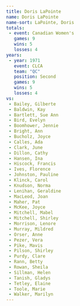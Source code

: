 ```yaml
---
title: Doris LaPointe
name: Doris LaPointe
name-sort: LaPointe, Doris
totals:
 - event: Canadian Women's
   games: 9
   wins: 5
   losses: 4
years:
 - year: 1971
   event: CLCA
   team: "QC"
   position: Second
   games: 9
   wins: 5
   losses: 4
vs:
 - Bailey, Gilberte
 - Baldwin, Kay
 - Bartlett, Sue Ann
 - Bird, Evelyn
 - Boomhower, Jennie
 - Bright, Ann
 - Bucholz, Joyce
 - Calles, Ada
 - Clark, June
 - Dillon, Cathy
 - Hansen, Ina
 - Hiscock, Francis
 - Ives, Florence
 - Johnston, Pauline
 - Klinck, Carol
 - Knudson, Norma
 - Lenihan, Geraldine
 - MacLeod, Joan
 - Maher, Pat
 - McKee, Joyce
 - Mitchell, Mabel
 - Mitchell, Shirley
 - Morrison, Lenore
 - Murray, Mildred
 - Orser, Anne
 - Pezer, Vera
 - Pike, Mavis
 - Pilson, Shirley
 - Purdy, Clare
 - Rann, Betty
 - Rowan, Sheila
 - Sillman, Helen
 - Tanish, Gladys
 - Tetley, Elaine
 - Toole, Marie
 - Walker, Marilyn
---
```

